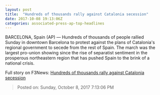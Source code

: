 ```yaml
---
layout: post
title:  "Hundreds of thousands rally against Catalonia secession"
date: 2017-10-08 19:13:06Z
categories: associated-press-ap-top-headlines
---
```


BARCELONA, Spain (AP) — Hundreds of thousands of people rallied Sunday in downtown Barcelona to protest against the plans of Catalonia's regional government to secede from the rest of Spain. The march was the largest pro-union showing since the rise of separatist sentiment in the prosperous northeastern region that has pushed Spain to the brink of a national crisis.


Full story on F3News: [Hundreds of thousands rally against Catalonia secession](http://www.f3nws.com/n/2ajzrC)

> Posted on: Sunday, October 8, 2017 7:13:06 PM

